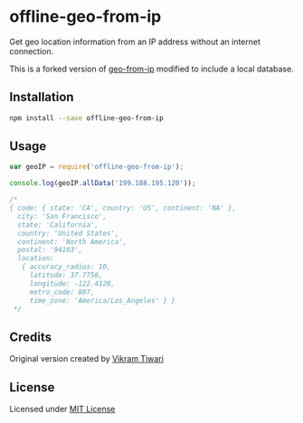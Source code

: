 # offline-geo-from-ip

Get geo location information from an IP address without an internet connection.

This is a forked version of [geo-from-ip](https://github.com/VikramTiwari/geo-from-ip) modified to include a local database.

## Installation

```sh
npm install --save offline-geo-from-ip
```

## Usage

```javascript
var geoIP = require('offline-geo-from-ip');

console.log(geoIP.allData('199.188.195.120'));

/*
{ code: { state: 'CA', country: 'US', continent: 'NA' },
  city: 'San Francisco',
  state: 'California',
  country: 'United States',
  continent: 'North America',
  postal: '94103',
  location:
   { accuracy_radius: 10,
     latitude: 37.7758,
     longitude: -122.4128,
     metro_code: 807,
     time_zone: 'America/Los_Angeles' } }
 */
```

## Credits

Original version created by [Vikram Tiwari](https://vikramtiwari.com)

## License

Licensed under [MIT License](LICENSE)
